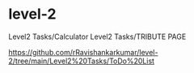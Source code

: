 # level-2
Level2 Tasks/Calculator
Level2 Tasks/TRIBUTE PAGE


https://github.com/rRavishankarkumar/level-2/tree/main/Level2%20Tasks/ToDo%20List
